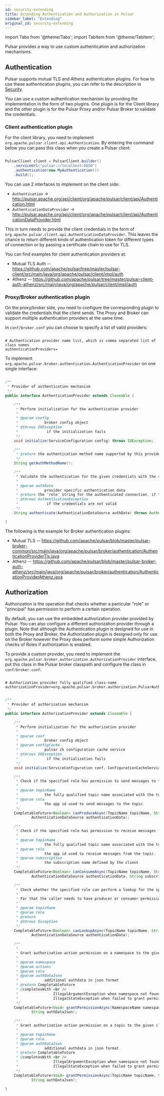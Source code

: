 ```yaml
---
id: security-extending
title: Extending Authentication and Authorization in Pulsar
sidebar_label: "Extending"
original_id: security-extending
---
```


import Tabs from '@theme/Tabs';
import TabItem from '@theme/TabItem';


Pulsar provides a way to use custom authentication and authorization mechanisms.

## Authentication

Pulsar supports mutual TLS and Athenz authentication plugins. For how to use these authentication plugins, you can refer to the description in [Security](security-overview).

You can use a custom authentication mechanism by providing the implementation in the form of two plugins. One plugin is for the Client library and the other plugin is for the Pulsar Proxy and/or Pulsar Broker to validate the credentials.

### Client authentication plugin

For the client library, you need to implement `org.apache.pulsar.client.api.Authentication`. By entering the command below you can pass this class when you create a Pulsar client:

```java

PulsarClient client = PulsarClient.builder()
    .serviceUrl("pulsar://localhost:6650")
    .authentication(new MyAuthentication())
    .build();

```

You can use 2 interfaces to implement on the client side:
 * `Authentication` -> http://pulsar.apache.org/api/client/org/apache/pulsar/client/api/Authentication.html
 * `AuthenticationDataProvider` -> http://pulsar.apache.org/api/client/org/apache/pulsar/client/api/AuthenticationDataProvider.html


This in turn needs to provide the client credentials in the form of `org.apache.pulsar.client.api.AuthenticationDataProvider`. This leaves the chance to return different kinds of authentication token for different types of connection or by passing a certificate chain to use for TLS.


You can find examples for client authentication providers at:

 * Mutual TLS Auth -- https://github.com/apache/pulsar/tree/master/pulsar-client/src/main/java/org/apache/pulsar/client/impl/auth
 * Athenz -- https://github.com/apache/pulsar/tree/master/pulsar-client-auth-athenz/src/main/java/org/apache/pulsar/client/impl/auth

### Proxy/Broker authentication plugin

On the proxy/broker side, you need to configure the corresponding plugin to validate the credentials that the client sends. The Proxy and Broker can support multiple authentication providers at the same time.

In `conf/broker.conf` you can choose to specify a list of valid providers:

```properties

# Authentication provider name list, which is comma separated list of class names
authenticationProviders=

```
To implement `org.apache.pulsar.broker.authentication.AuthenticationProvider` on one single interface:

```java

/**
 * Provider of authentication mechanism
 */
public interface AuthenticationProvider extends Closeable {

    /**
     * Perform initialization for the authentication provider
     *
     * @param config
     *            broker config object
     * @throws IOException
     *             if the initialization fails
     */
    void initialize(ServiceConfiguration config) throws IOException;

    /**
     * @return the authentication method name supported by this provider
     */
    String getAuthMethodName();

    /**
     * Validate the authentication for the given credentials with the specified authentication data
     *
     * @param authData
     *            provider specific authentication data
     * @return the "role" string for the authenticated connection, if the authentication was successful
     * @throws AuthenticationException
     *             if the credentials are not valid
     */
    String authenticate(AuthenticationDataSource authData) throws AuthenticationException;

}

```

The following is the example for Broker authentication plugins:

 * Mutual TLS -- https://github.com/apache/pulsar/blob/master/pulsar-broker-common/src/main/java/org/apache/pulsar/broker/authentication/AuthenticationProviderTls.java
 * Athenz -- https://github.com/apache/pulsar/blob/master/pulsar-broker-auth-athenz/src/main/java/org/apache/pulsar/broker/authentication/AuthenticationProviderAthenz.java

## Authorization

Authorization is the operation that checks whether a particular "role" or "principal" has permission to perform a certain operation.

By default, you can use the embedded authorization provider provided by Pulsar. You can also configure a different authorization provider through a plugin.
Note that although the Authentication plugin is designed for use in both the Proxy and Broker,
the Authorization plugin is designed only for use on the Broker however the Proxy does perform some simple Authorization checks of Roles if authorization is enabled.

To provide a custom provider, you need to implement the `org.apache.pulsar.broker.authorization.AuthorizationProvider` interface, put this class in the Pulsar broker classpath and configure the class in `conf/broker.conf`:

 ```properties

 # Authorization provider fully qualified class-name
 authorizationProvider=org.apache.pulsar.broker.authorization.PulsarAuthorizationProvider

 ```

```java

/**
 * Provider of authorization mechanism
 */
public interface AuthorizationProvider extends Closeable {

    /**
     * Perform initialization for the authorization provider
     *
     * @param conf
     *            broker config object
     * @param configCache
     *            pulsar zk configuration cache service
     * @throws IOException
     *             if the initialization fails
     */
    void initialize(ServiceConfiguration conf, ConfigurationCacheService configCache) throws IOException;

    /**
     * Check if the specified role has permission to send messages to the specified fully qualified topic name.
     *
     * @param topicName
     *            the fully qualified topic name associated with the topic.
     * @param role
     *            the app id used to send messages to the topic.
     */
    CompletableFuture<Boolean> canProduceAsync(TopicName topicName, String role,
            AuthenticationDataSource authenticationData);

    /**
     * Check if the specified role has permission to receive messages from the specified fully qualified topic name.
     *
     * @param topicName
     *            the fully qualified topic name associated with the topic.
     * @param role
     *            the app id used to receive messages from the topic.
     * @param subscription
     *            the subscription name defined by the client
     */
    CompletableFuture<Boolean> canConsumeAsync(TopicName topicName, String role,
            AuthenticationDataSource authenticationData, String subscription);

    /**
     * Check whether the specified role can perform a lookup for the specified topic.
     *
     * For that the caller needs to have producer or consumer permission.
     *
     * @param topicName
     * @param role
     * @return
     * @throws Exception
     */
    CompletableFuture<Boolean> canLookupAsync(TopicName topicName, String role,
            AuthenticationDataSource authenticationData);

    /**
     *
     * Grant authorization-action permission on a namespace to the given client
     *
     * @param namespace
     * @param actions
     * @param role
     * @param authDataJson
     *            additional authdata in json format
     * @return CompletableFuture
     * @completesWith <br />
     *                IllegalArgumentException when namespace not found<br />
     *                IllegalStateException when failed to grant permission
     */
    CompletableFuture<Void> grantPermissionAsync(NamespaceName namespace, Set<AuthAction> actions, String role,
            String authDataJson);

    /**
     * Grant authorization-action permission on a topic to the given client
     *
     * @param topicName
     * @param role
     * @param authDataJson
     *            additional authdata in json format
     * @return CompletableFuture
     * @completesWith <br />
     *                IllegalArgumentException when namespace not found<br />
     *                IllegalStateException when failed to grant permission
     */
    CompletableFuture<Void> grantPermissionAsync(TopicName topicName, Set<AuthAction> actions, String role,
            String authDataJson);

}

```
